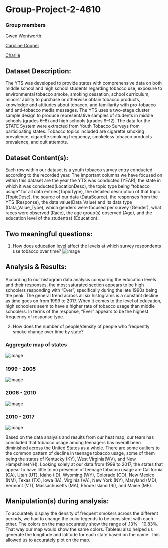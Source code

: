 # Group-Project-2-4610

### Group members 
Gwen Wentworth 

[Caroline Cooper](https://github.com/carolinetcooper6/Group-Project-2/blob/main/README.md)

[Charlie]( https://github.com/charles8888/Project2 )

## Dataset Description:

The YTS was developed to provide states with comprehensive data on both middle school and high school students regarding tobacco use, exposure to environmental tobacco smoke, smoking cessation, school curriculum, minors' ability to purchase or otherwise obtain tobacco products, knowledge and attitudes about tobacco, and familiarity with pro-tobacco and anti-tobacco media messages. The YTS uses a two-stage cluster sample design to produce representative samples of students in middle schools (grades 6–8) and high schools (grades 9–12). The data for the STATE System were extracted from Youth Tobacco Surveys from participating states. Tobacco topics included are cigarette smoking prevalence, cigarette smoking frequency, smokeless tobacco products prevalence, and quit attempts.

## Dataset Content(s):
Each row within our dataset is a youth tobacco survey entry conducted according to the recorded year. The important columns we have focused on within this dataset are the year the YTS was conducted (YEAR), the state in which it was conducted(LocationDesc), the topic type being “tobacco usage” for all data entries(TopicType), the detailed description of that topic (TopicDesc), the source of our data (DataSource), the responses from the YTS (Response), the data value(Data_Value) and its data type (Data_Value_Type), which genders were focused per survey (Gender), what races were observed (Race), the age group(s) observed (Age), and the education level of the student(s) (Education).

## Two meaningful questions: 

1.  How does education level affect the levels at which survey respondents use tobacco over time?
  ![image](https://github.com/gaw63800/Group-Project-2-4610/assets/150155143/f68322fc-a75b-472d-a6a5-5f6149035670)

## Analysis & Results:

According to our histogram data analysis comparing the education levels and their responses, the most saturated section appears to be high schoolers responding with “Ever”, specifically during the late 1990s being the peak. The general trend across all six histograms is a constant decline as time goes on from 1999 to 2017. When it comes to the level of education, high schoolers seem to have a higher rate of tobacco usage than middle schoolers. In terms of the response, “Ever” appears to be the highest frequency of response type.

2.  How does the number of people/density of people who frequently smoke change over time by state?

### Aggregate map of states
![image](https://github.com/gaw63800/Group-Project-2-4610/assets/150155143/7ca3d396-17e3-4a65-9e75-8be4a224cec6)


### 1999 - 2005
![image](https://github.com/gaw63800/Group-Project-2-4610/assets/150155143/352deb9d-5c62-4e2d-9024-929fb5ca9593)

### 2006 - 2010 
![image](https://github.com/gaw63800/Group-Project-2-4610/assets/150155143/8478af4c-1c51-4fcf-8b72-9812de41a0c6)

### 2010 - 2017
![image](https://github.com/gaw63800/Group-Project-2-4610/assets/150155143/ad67adc5-2740-472e-9a92-40febcee4514)

Based on the data analysis and results from our heat map, our team has concluded that tobacco usage among teenagers has overall been diminished across the United States as a whole. There are some outliers to the common pattern of decline in teenage tobacco usage, some of them being the states of Kentucky (KY), West Virginia(WV), and New Hampshire(NH). Looking solely at our data from 1999 to 2017, the states that appear to have little to no presence of teenage tobacco usage are California (CA), Utah (UT), Idaho (ID), Wyoming (WY), Colorado (CO), New Mexico (NM), Texas (TX), Iowa (IA), Virginia (VA), New York (NY), Maryland (MD), Vermont (VT), Massachusetts (MA), Rhode Island (RI), and Maine (ME).


## Manipulation(s) during analysis:

To accurately display the density of frequent smokers across the different periods, we had to change the color legends to be consistent with each other. The colors on the map accurately show the range of .13% - 10.83%. That way our map would show the same colors. 
Tableau also helped us generate the longitude and latitude for each state based on the name. This allowed us to accurately plot on the map. 




